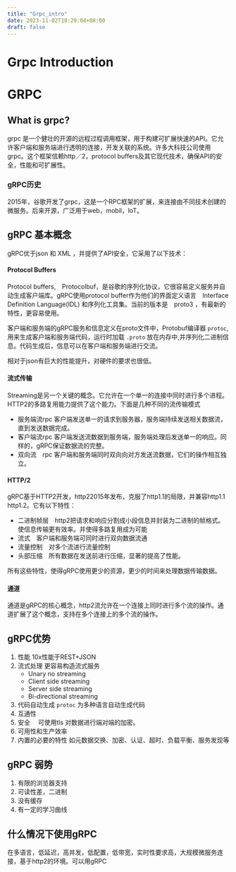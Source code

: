 ```yaml
---
title: "Grpc_intro"
date: 2023-11-02T18:29:04+08:00
draft: false
---
```


Grpc Introduction
===

# GRPC

## What is grpc?

grpc 是一个健壮的开源的远程过程调用框架，用于构建可扩展快速的API。它允许客户端和服务端进行透明的连接，开发关联的系统。许多大科技公司使用grpc。这个框架信赖http／2，protocol buffers及其它现代技术，确保API的安全，性能和可扩展性。

### gRPC历史

2015年，谷歌开发了grpc，这是一个RPC框架的扩展，来连接由不同技术创建的微服务。后来开源，广泛用于web，mobil，loT。

## gRPC 基本概念

gRPC优于json 和 XML ，并提供了API安全，它采用了以下技术：

#### Protocol Buffers

Protocol buffers,　Protocolbuf，是谷歌的序列化协议，它很容易定义服务并自动生成客户端库。gRPC使用protocol buffer作为他们的界面定义语言　Interface Definition Language(IDL) 和序列化工具集。当前的版本是　proto3 ，有最新的特性，更容易使用。

客户端和服务端的gRPC服务和信息定义在proto文件中，Protobuf编译器 `protoc`,用来生成客户端和服务端代码，运行时加载 `.proto` 放在内存中,并序列化二进制信息。代码生成后，信息可以在客户端和服务端进行交流。

相对于json有巨大的性能提升，对硬件的要求也很低。

#### 流式传输

Streaming是另一个关键的概念。它允许在一个单一的连接中同时进行多个进程。HTTP2的多路复用能力提供了这个能力。下面是几种不同的流传输模式

- 服务端流rpc 客户端发送单一的请求到服务器，服务端持续发送相关数据流，直到发送数据完成。
- 客户端流rpc 客户端发送流数据到服务端，服务端处理后发送单一的响应。同样的，gRPC保证数据流的完整。
- 双向流　rpc 客户端和服务端同时双向向对方发送流数据，它们的操作相互独立。

#### HTTP/2

gRPC基于HTTP2开发，http22015年发布，克服了http1.1的局限，并兼容http1.1 http1.2。它有以下特性：

- 二进制帧层　http2把请求和响应分割成小段信息并封装为二进制的帧格式。使信息传输更有效率。并使得多路复用成为可能
- 流式　客户端和服务端可同时进行双向数据流通
- 流量控制　对多个流进行流量控制
- 头部压缩　所有数据在发送前进行压缩，显著的提高了性能。

所有这些特性，使得gRPC使用更少的资源，更少的时间来处理数据传输数据。


#### 通道

通道是gRPC的核心概念，http2流允许在一个连接上同时进行多个流的操作。通道扩展了这个概念，支持在多个连接上的多个流的操作。　


## gRPC优势

1. 性能
  10x性能于REST+JSON
1. 流式处理 更容易构造流式服务
    - Unary no streaming
    - Client side streaming
    - Server side streaming
    - Bi-directional streaming
1. 代码自动生成
  `protoc` 为多种语言自动生成代码
1. 互通性
1. 安全　
    可使用tls 对数据进行端对端的加密。
1. 可用性和生产效率
1. 内置的必要的特性
  如元数据交换、加密、认证、超时、负载平衡、服务发现等

## gRPC 弱势

1. 有限的浏览器支持
1. 可读性差，二进制
1. 没有缓存
1. 有一定的学习曲线

##  什么情况下使用gRPC

在多语言，低延迟，高并发，低配置，低带宽，实时性要求高，大规模微服务连接，基于http2的环境。可以用gRPC
